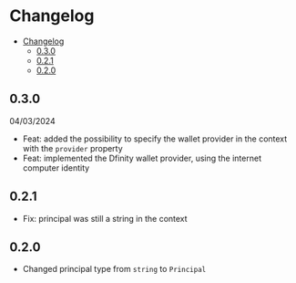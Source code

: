 # Changelog

- [Changelog](#changelog)
  - [0.3.0](#030)
  - [0.2.1](#021)
  - [0.2.0](#020)

## 0.3.0

04/03/2024

- Feat: added the possibility to specify the wallet provider in the context with the `provider` property
- Feat: implemented the Dfinity wallet provider, using the internet computer identity

## 0.2.1

- Fix: principal was still a string in the context

## 0.2.0

- Changed principal type from `string` to `Principal`
